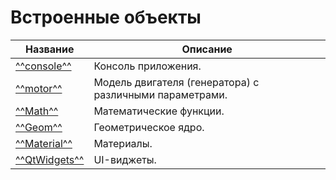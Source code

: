 # Встроенные объекты
| Название         | Описание                                      |
|------------------|-----------------------------------------------|
| [^^console^^](console/index.md)     | Консоль приложения.                          |
| [^^motor^^](motor/index.md)         | Модель двигателя (генератора) с различными параметрами. |
| [^^Math^^](Math/index.md)           | Математические функции.                       |
| [^^Geom^^](Geom/index.md)           | Геометрическое ядро.                          |
| [^^Material^^](Material/index.md)   | Материалы.                                    |
| [^^QtWidgets^^](QtWidgets/index.md) | UI-виджеты.                                   |